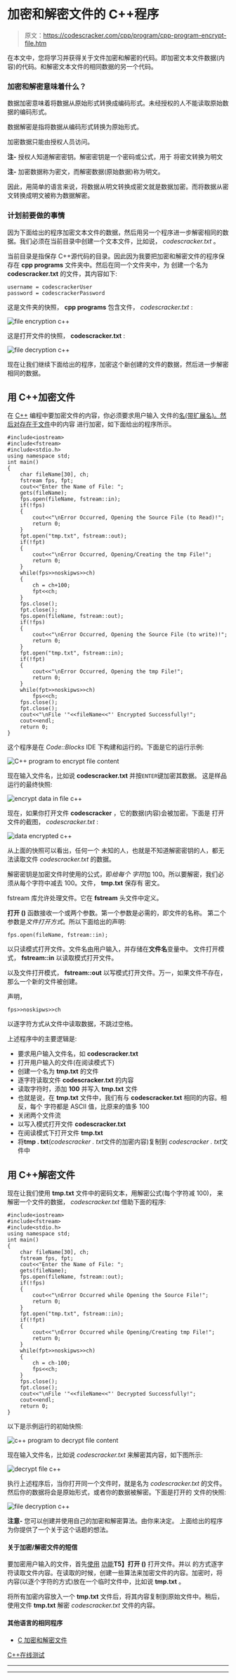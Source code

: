 # 加密和解密文件的 C++程序

> 原文：<https://codescracker.com/cpp/program/cpp-program-encrypt-file.htm>

在本文中，您将学习并获得关于文件加密和解密的代码。即加密文本文件数据(内容)的代码。和解密文本文件的相同数据的另一个代码。

### 加密和解密意味着什么？

数据加密意味着将数据从原始形式转换成编码形式。未经授权的人不能读取原始数据的编码形式。

数据解密是指将数据从编码形式转换为原始形式。

加密数据只能由授权人员访问。

**注-** 授权人知道解密密钥。解密密钥是一个密码或公式，用于 将密文转换为明文

**注-** 加密数据称为密文，而解密数据(原始数据)称为明文。

因此，用简单的语言来说，将数据从明文转换成密文就是数据加密。而将数据从密文转换成明文被称为数据解密。

### 计划前要做的事情

因为下面给出的程序加密文本文件的数据，然后用另一个程序进一步解密相同的数据。我们必须在当前目录中创建一个文本文件，比如说， *codescracker.txt* 。

当前目录是指保存 C++源代码的目录。因此因为我要把加密和解密文件的程序保存在 **cpp programs** 文件夹中。然后在同一个文件夹中，为 创建一个名为 **codescracker.txt** 的文件，其内容如下:

```
username = codescrackerUser
password = codescrackerPassword
```

这是文件夹的快照， **cpp programs** 包含文件， *codescracker.txt* :

![file encryption c++](img/4a47950b327f23c8e7c285036be192b3.png)

这是打开文件的快照， **codescracker.txt** :

![file decryption c++](img/a8c41a8595d218d03c4d41462d007641.png)

现在让我们继续下面给出的程序，加密这个新创建的文件的数据，然后进一步解密相同的数据。

## 用 C++加密文件

在 [C++](/cpp/index.htm) 编程中要加密文件的内容，你必须要求用户输入 文件的[名(带扩展名)。然后对存在于](/operating-system/file-naming.htm)[文件](/operating-system/files.htm)中的内容 进行加密，如下面给出的程序所示。

```
#include<iostream>
#include<fstream>
#include<stdio.h>
using namespace std;
int main()
{
    char fileName[30], ch;
    fstream fps, fpt;
    cout<<"Enter the Name of File: ";
    gets(fileName);
    fps.open(fileName, fstream::in);
    if(!fps)
    {
        cout<<"\nError Occurred, Opening the Source File (to Read)!";
        return 0;
    }
    fpt.open("tmp.txt", fstream::out);
    if(!fpt)
    {
        cout<<"\nError Occurred, Opening/Creating the tmp File!";
        return 0;
    }
    while(fps>>noskipws>>ch)
    {
        ch = ch+100;
        fpt<<ch;
    }
    fps.close();
    fpt.close();
    fps.open(fileName, fstream::out);
    if(!fps)
    {
        cout<<"\nError Occurred, Opening the Source File (to write)!";
        return 0;
    }
    fpt.open("tmp.txt", fstream::in);
    if(!fpt)
    {
        cout<<"\nError Occurred, Opening the tmp File!";
        return 0;
    }
    while(fpt>>noskipws>>ch)
        fps<<ch;
    fps.close();
    fpt.close();
    cout<<"\nFile '"<<fileName<<"' Encrypted Successfully!";
    cout<<endl;
    return 0;
}
```

这个程序是在 *Code::Blocks* IDE 下构建和运行的。下面是它的运行示例:

![C++ program to encrypt file content](img/36422bd0f6962e3bd6f2b17d40f9ee78.png)

现在输入文件名，比如说 **codescracker.txt** 并按`ENTER`键加密其数据。 这是样品运行的最终快照:

![encrypt data in file c++](img/0c5289bd05492ea8812793651438e9bb.png)

现在，如果你打开文件 **codescracker** ，它的数据(内容)会被加密。下面是 打开文件的截图， *codescracker.txt* :

![data encrypted c++](img/93842cd9c3b466df1d0ec26c6d2cb9be.png)

从上面的快照可以看出，任何一个 未知的人，也就是不知道解密密钥的人，都无法读取文件 *codescracker.txt* 的数据。

解密密钥是加密文件时使用的公式，即*给每个 字符*加 100。所以要解密，我们必须从每个字符中减去 100。文件， **tmp.txt** 保存有 密文。

fstream 库允许处理文件。它在 **fstream** 头文件中定义。

**打开 ()** 函数接收一个或两个参数。第一个参数是必需的，即文件的名称。 第二个参数是*文件打开方式*。所以下面给出的声明:

```
fps.open(fileName, fstream::in);
```

以只读模式打开文件。文件名由用户输入，并存储在**文件名**变量中。 文件打开模式， **fstream::in** 以读取模式打开文件。

以及文件打开模式， **fstream::out** 以写模式打开文件。万一，如果文件不存在， 那么一个新的文件被创建。

声明，

```
fps>>noskipws>>ch
```

以逐字符方式从文件中读取数据，不跳过空格。

上述程序中的主要逻辑是:

*   要求用户输入文件名，如 **codescracker.txt**
*   打开用户输入的文件(在阅读模式下)
*   创建一个名为 **tmp.txt** 的文件
*   逐字符读取文件 **codescracker.txt** 的内容
*   读取字符时，添加 **100** 并写入 **tmp.txt** 文件
*   也就是说，在 **tmp.txt** 文件中，我们有与 **codescracker.txt** 相同的内容。相反，每个 字符都是 ASCII 值，比原来的值多 100
*   关闭两个文件流
*   以写入模式打开文件 **codescracker.txt**
*   在阅读模式下打开文件 **tmp.txt**
*   将**tmp . txt**(*codescracker . txt*文件的加密内容)复制到 *codescracker . txt*文件中

## 用 C++解密文件

现在让我们使用 **tmp.txt** 文件中的密码文本，用解密公式(每个字符减 100)， 来解密一个文件的数据， *codescracker.txt* 借助下面的程序:

```
#include<iostream>
#include<fstream>
#include<stdio.h>
using namespace std;
int main()
{
    char fileName[30], ch;
    fstream fps, fpt;
    cout<<"Enter the Name of File: ";
    gets(fileName);
    fps.open(fileName, fstream::out);
    if(!fps)
    {
        cout<<"\nError Occurred while Opening the Source File!";
        return 0;
    }
    fpt.open("tmp.txt", fstream::in);
    if(!fpt)
    {
        cout<<"\nError Occurred while Opening/Creating tmp File!";
        return 0;
    }
    while(fpt>>noskipws>>ch)
    {
        ch = ch-100;
        fps<<ch;
    }
    fps.close();
    fpt.close();
    cout<<"\nFile '"<<fileName<<"' Decrypted Successfully!";
    cout<<endl;
    return 0;
}
```

以下是示例运行的初始快照:

![c++ program to decrypt file content](img/a0f67ceaa3eac55f59cc9fab57dc8064.png)

现在输入文件名，比如说 *codescracker.txt* 来解密其内容，如下图所示:

![decrypt file c++](img/d00583fa67b3c7c51f99d379c21d9eb7.png)

执行上述程序后，当你打开同一个文件时，就是名为 *codescracker.txt* 的文件。 然后你的数据将会是原始形式，或者你的数据被解密。下面是打开的 文件的快照:

![file decryption c++](img/100a57dddfbbdc7ae98bf38eedb8dc3f.png)

**注意-** 您可以创建并使用自己的加密和解密算法。由你来决定。 上面给出的程序为你提供了一个关于这个话题的想法。

#### 关于加密/解密文件的短信

要加密用户输入的文件，首先[使用](/cpp/cpp-opening-closing-files.htm) [功能](/cpp/cpp-functions.htm)**T5】打开 ()** 打开文件。并以 的方式逐字符读取文件内容。在读取的时候，创建一些算法来加密文件的内容。加密时，将 内容(以逐个字符的方式)放在一个临时文件中，比如说 **tmp.txt** 。

将所有加密内容放入一个 **tmp.txt** 文件后，将其内容复制到原始文件中。稍后， 使用文件 **tmp.txt** 解密 *codescracker.txt* 文件的内容。

#### 其他语言的相同程序

*   [C 加密和解密文件](/c/program/c-program-encrypt-file.htm)

[C++在线测试](/exam/showtest.php?subid=3)

* * *

* * *
